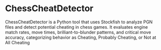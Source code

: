 # ChessCheatDetector
ChessCheatDetector is a Python tool that uses Stockfish to analyze PGN files and detect potential cheating in chess games. It evaluates engine match rates, move times, brilliant-to-blunder patterns, and critical move accuracy, categorizing behavior as Cheating, Probably Cheating, or Not at All Cheating
